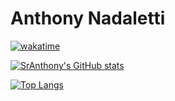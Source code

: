 # Anthony Nadaletti

[![wakatime](https://wakatime.com/badge/user/5867c145-476e-40fa-b1d9-d30f09dbb3a4.svg)](https://wakatime.com/@5867c145-476e-40fa-b1d9-d30f09dbb3a4)

[![SrAnthony's GitHub stats](https://github-readme-stats.vercel.app/api?username=SrAnthony&count_private=true&show_icons=true)](https://github.com/anuraghazra/github-readme-stats)

[![Top Langs](https://github-readme-stats.vercel.app/api/top-langs/?username=SrAnthony&layout=compact)](https://github.com/anuraghazra/github-readme-stats)

